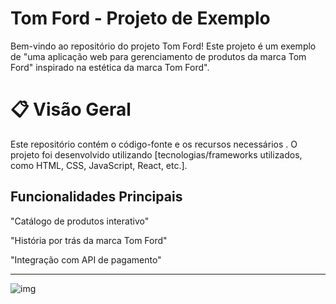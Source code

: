 <h1>Tom Ford - Projeto de Exemplo</h1>
<p>Bem-vindo ao repositório do projeto Tom Ford! Este projeto é um exemplo de "uma aplicação web para gerenciamento de produtos da marca Tom Ford"  inspirado na estética da marca Tom Ford". </p>

<h1>📋 Visão Geral</h1>
<p>Este repositório contém o código-fonte e os recursos necessários . O projeto foi desenvolvido utilizando [tecnologias/frameworks utilizados, como HTML, CSS, JavaScript, React, etc.]. </p>

<h2>Funcionalidades Principais</h2>

"Catálogo de produtos interativo"

"História por trás da marca Tom Ford"

"Integração com API de pagamento"

_________________________________________________________________________________________
![img](https://github.com/user-attachments/assets/c2c17304-fe0a-4d63-b322-e9c1ba15d14c)

